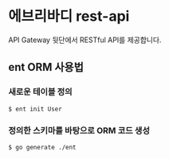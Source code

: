 # 에브리바디 rest-api

API Gateway 뒷단에서 RESTful API를 제공합니다.

## ent ORM 사용법

### 새로운 테이블 정의

```shell
$ ent init User
```

### 정의한 스키마를 바탕으로 ORM 코드 생성

```shell
$ go generate ./ent
```
